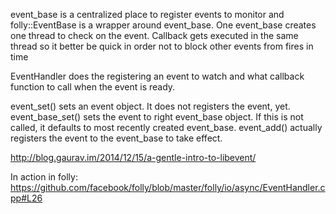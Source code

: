 event_base is a centralized place to register events to monitor and folly::EventBase is a wrapper around event_base. 
One event_base creates one thread to check on the event. Callback gets executed in the same thread so it better be quick in order not to block other events from fires in time

EventHandler does the registering an event to watch and what callback function to call when the event is ready. 

event_set() sets an event object. It does not registers the event, yet.
event_base_set() sets the event to right event_base object. If this is not called, it defaults to most recently created event_base. 
event_add() actually registers the event to the event_base to take effect.

http://blog.gaurav.im/2014/12/15/a-gentle-intro-to-libevent/

In action in folly: https://github.com/facebook/folly/blob/master/folly/io/async/EventHandler.cpp#L26

